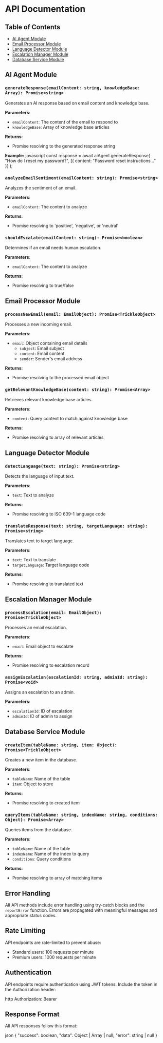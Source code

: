 # API Documentation

## Table of Contents
- [AI Agent Module](#ai-agent-module)
- [Email Processor Module](#email-processor-module)
- [Language Detector Module](#language-detector-module)
- [Escalation Manager Module](#escalation-manager-module)
- [Database Service Module](#database-service-module)

## AI Agent Module

### `generateResponse(emailContent: string, knowledgeBase: Array): Promise<string>`
Generates an AI response based on email content and knowledge base.

**Parameters:**
- `emailContent`: The content of the email to respond to
- `knowledgeBase`: Array of knowledge base articles

**Returns:**
- Promise resolving to the generated response string

**Example:**
javascript
const response = await aiAgent.generateResponse(
    "How do I reset my password?",
    [{ content: "Password reset instructions..." }]
);


### `analyzeEmailSentiment(emailContent: string): Promise<string>`
Analyzes the sentiment of an email.

**Parameters:**
- `emailContent`: The content to analyze

**Returns:**
- Promise resolving to 'positive', 'negative', or 'neutral'

### `shouldEscalate(emailContent: string): Promise<boolean>`
Determines if an email needs human escalation.

**Parameters:**
- `emailContent`: The content to analyze

**Returns:**
- Promise resolving to true/false

## Email Processor Module

### `processNewEmail(email: EmailObject): Promise<TrickleObject>`
Processes a new incoming email.

**Parameters:**
- `email`: Object containing email details
  - `subject`: Email subject
  - `content`: Email content
  - `sender`: Sender's email address

**Returns:**
- Promise resolving to the processed email object

### `getRelevantKnowledgeBase(content: string): Promise<Array>`
Retrieves relevant knowledge base articles.

**Parameters:**
- `content`: Query content to match against knowledge base

**Returns:**
- Promise resolving to array of relevant articles

## Language Detector Module

### `detectLanguage(text: string): Promise<string>`
Detects the language of input text.

**Parameters:**
- `text`: Text to analyze

**Returns:**
- Promise resolving to ISO 639-1 language code

### `translateResponse(text: string, targetLanguage: string): Promise<string>`
Translates text to target language.

**Parameters:**
- `text`: Text to translate
- `targetLanguage`: Target language code

**Returns:**
- Promise resolving to translated text

## Escalation Manager Module

### `processEscalation(email: EmailObject): Promise<TrickleObject>`
Processes an email escalation.

**Parameters:**
- `email`: Email object to escalate

**Returns:**
- Promise resolving to escalation record

### `assignEscalation(escalationId: string, adminId: string): Promise<void>`
Assigns an escalation to an admin.

**Parameters:**
- `escalationId`: ID of escalation
- `adminId`: ID of admin to assign

## Database Service Module

### `createItem(tableName: string, item: Object): Promise<TrickleObject>`
Creates a new item in the database.

**Parameters:**
- `tableName`: Name of the table
- `item`: Object to store

**Returns:**
- Promise resolving to created item

### `queryItems(tableName: string, indexName: string, conditions: Object): Promise<Array>`
Queries items from the database.

**Parameters:**
- `tableName`: Name of the table
- `indexName`: Name of the index to query
- `conditions`: Query conditions

**Returns:**
- Promise resolving to array of matching items

## Error Handling

All API methods include error handling using try-catch blocks and the `reportError` function. Errors are propagated with meaningful messages and appropriate status codes.

## Rate Limiting

API endpoints are rate-limited to prevent abuse:
- Standard users: 100 requests per minute
- Premium users: 1000 requests per minute

## Authentication

API endpoints require authentication using JWT tokens. Include the token in the Authorization header:

http
Authorization: Bearer <your-jwt-token>


## Response Format

All API responses follow this format:

json
{
    "success": boolean,
    "data": Object | Array | null,
    "error": string | null
}
